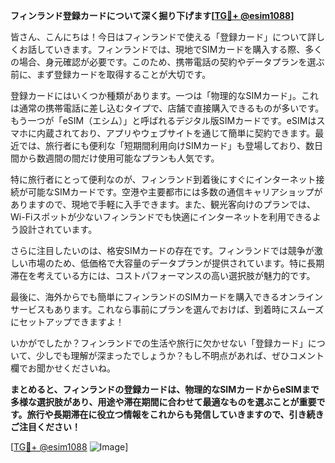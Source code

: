 **フィンランド登録カードについて深く掘り下げます[[TG💪+ @esim1088](https://t.me/s/esim1088)]**

皆さん、こんにちは！今日はフィンランドで使える「登録カード」について詳しくお話していきます。フィンランドでは、現地でSIMカードを購入する際、多くの場合、身元確認が必要です。このため、携帯電話の契約やデータプランを選ぶ前に、まず登録カードを取得することが大切です。

登録カードにはいくつか種類があります。一つは「物理的なSIMカード」。これは通常の携帯電話に差し込むタイプで、店舗で直接購入できるものが多いです。もう一つが「eSIM（エシム）」と呼ばれるデジタル版SIMカードです。eSIMはスマホに内蔵されており、アプリやウェブサイトを通じて簡単に契約できます。最近では、旅行者にも便利な「短期間利用向けSIMカード」も登場しており、数日間から数週間の間だけ使用可能なプランも人気です。

特に旅行者にとって便利なのが、フィンランド到着後にすぐにインターネット接続が可能なSIMカードです。空港や主要都市には多数の通信キャリアショップがありますので、現地で手軽に入手できます。また、観光客向けのプランでは、Wi-Fiスポットが少ないフィンランドでも快適にインターネットを利用できるよう設計されています。

さらに注目したいのは、格安SIMカードの存在です。フィンランドでは競争が激しい市場のため、低価格で大容量のデータプランが提供されています。特に長期滞在を考えている方には、コストパフォーマンスの高い選択肢が魅力的です。

最後に、海外からでも簡単にフィンランドのSIMカードを購入できるオンラインサービスもあります。これなら事前にプランを選んでおけば、到着時にスムーズにセットアップできますよ！

いかがでしたか？フィンランドでの生活や旅行に欠かせない「登録カード」について、少しでも理解が深まったでしょうか？もし不明点があれば、ぜひコメント欄でお聞かせくださいね。

**まとめると、フィンランドの登録カードは、物理的なSIMカードからeSIMまで多様な選択肢があり、用途や滞在期間に合わせて最適なものを選ぶことが重要です。旅行や長期滞在に役立つ情報をこれからも発信していきますので、引き続きご注目ください！**

[[TG💪+ @esim1088](https://t.me/s/esim1088) ![Image](https://i.postimg.cc/Y0z9fWf4/image.png)]